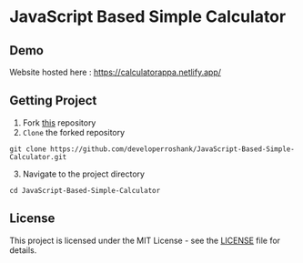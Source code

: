 # JavaScript Based Simple Calculator 

## Demo

Website hosted here : https://calculatorappa.netlify.app/ 

## Getting Project

1. Fork [this](https://github.com/developerroshank/JavaScript-Based-Simple-Calculator) repository
2. `Clone` the forked repository 

```
git clone https://github.com/developerroshank/JavaScript-Based-Simple-Calculator.git 
```

3. Navigate to the project directory

```
cd JavaScript-Based-Simple-Calculator 
```

## License

This project is licensed under the MIT License - see the [LICENSE](https://github.com/developerroshank/JavaScript-Based-Simple-Calculator?tab=MIT-1-ov-file) file for details.
